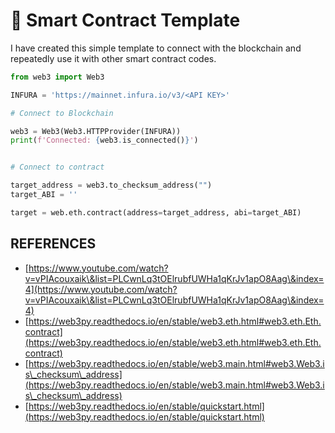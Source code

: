 # 🌆 Smart Contract Template

I have created this simple template to connect with the blockchain and repeatedly use it with other smart contract codes.

```python
from web3 import Web3

INFURA = 'https://mainnet.infura.io/v3/<API KEY>'

# Connect to Blockchain

web3 = Web3(Web3.HTTPProvider(INFURA))
print(f'Connected: {web3.is_connected()}')


# Connect to contract

target_address = web3.to_checksum_address("")
target_ABI = ''

target = web.eth.contract(address=target_address, abi=target_ABI)

```



## REFERENCES

* [https://www.youtube.com/watch?v=vPIAcouxaik\&list=PLCwnLq3tOElrubfUWHa1qKrJv1apO8Aag\&index=4](https://www.youtube.com/watch?v=vPIAcouxaik\&list=PLCwnLq3tOElrubfUWHa1qKrJv1apO8Aag\&index=4)
* [https://web3py.readthedocs.io/en/stable/web3.eth.html#web3.eth.Eth.contract](https://web3py.readthedocs.io/en/stable/web3.eth.html#web3.eth.Eth.contract)
* [https://web3py.readthedocs.io/en/stable/web3.main.html#web3.Web3.is\_checksum\_address](https://web3py.readthedocs.io/en/stable/web3.main.html#web3.Web3.is\_checksum\_address)
* [https://web3py.readthedocs.io/en/stable/quickstart.html](https://web3py.readthedocs.io/en/stable/quickstart.html)
